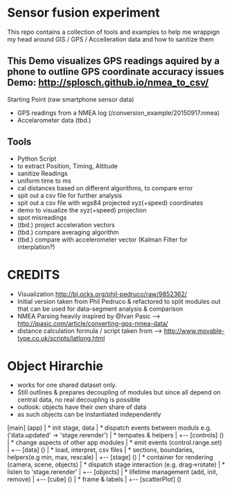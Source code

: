 Sensor fusion experiment
========

This repo contains a collection of  tools and examples to help me wrappign my head around GIS / GPS / Accelleration data and how to sanitize them

This Demo visualizes GPS readings aquired by a phone to outline GPS coordinate accuracy issues
Demo: http://splosch.github.io/nmea_to_csv/
------


Starting Point (raw smartphone sensor data)
* GPS readings from a NMEA log (/conversion_example/20150917.nmea)
* Accelarometer data (tbd.)

Tools
-------
* Python Script
 * to extract Position, Timing, Altitude
 * sanitize Readings
 * uniform time to ms
 * cal distances based on different algorithms, to compare error
 * spit out a csv file for further analysis
 * spit out a csv file with wgs84 projected xyz(+speed) coordinates
* demo to visualize the xyz(+speed) projection
 * spot misreadings
 * (tbd.) project acceleration vectors
 * (tbd.) compare averaging algorithm
 * (tbd.) compare with accelerometer vector (Kalman Filter for interplation?)


CREDITS
=========
* Visualization http://bl.ocks.org/phil-pedruco/raw/9852362/
* Initial version taken from Phil Pedruco & refactored to split modules out that can be used for data-segment analysis & comparison
* NMEA Parsing heavily inspired by @Ivan Pasic --> http://ipasic.com/article/converting-gps-nmea-data/
* distance calculation formula / script taken from --> http://www.movable-type.co.uk/scripts/latlong.html


Object Hirarchie
=========
* works for one shared dataset only.
* Still outlines & prepares decoupling of modules but since all depend on central data, no real decoupling is possible
* outlook: objects have their own share of data
 * as such objects can be instantiated independently

[main] (app)
  |   * init stage, data
  |   * dispatch events between moduls e.g. ('data.updated' ->  'stage.rerender')
  |   * tempates & helpers
  |
  +-- [controls] ()
  |       * change aspects of other app modules
  |       * emit events (control.range.set)
  |
  +-- [data] ()
  |       * load, interpret, csv files
  |       * sections, boundaries, helpers(e.g min, max, rescale)
  |
  +-- [stage] ()
      |   * container for rendering (camera, scene, objects)
      |   * dispatch stage interaction (e.g. drag->rotate)
      |   * listen to 'stage.rerender'
      |
      +-- [objects]
          |   * lifetime management (add, init, remove)
          |
          +-- [cube] ()
          |     * frame & labels
          |
          +-- [scatterPlot] ()


